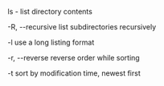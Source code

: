 ls - list directory contents

-R, --recursive
              list subdirectories recursively

-l     use a long listing format

-r, --reverse
              reverse order while sorting

-t     sort by modification time, newest first
